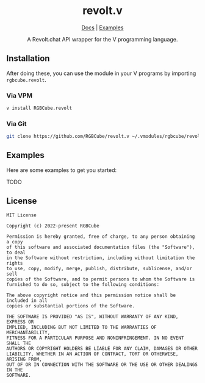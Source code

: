 <div align="center">

<h1>revolt.v</h1>

[Docs](https://rgbcube.github.io/docs/revolt) | [Examples](https://github.com/RGBCube/revolt.v/tree/master/examples)

A Revolt.chat API wrapper for the V programming language.

</div>

## Installation

After doing these, you can use the module in your V programs by importing `rgbcube.revolt`.

### Via VPM

```bash
v install RGBCube.revolt
```

### Via Git

```bash
git clone https://github.com/RGBCube/revolt.v ~/.vmodules/rgbcube/revolt
```

## Examples

Here are some examples to get you started:

TODO

## License

```
MIT License

Copyright (c) 2022-present RGBCube

Permission is hereby granted, free of charge, to any person obtaining a copy
of this software and associated documentation files (the "Software"), to deal
in the Software without restriction, including without limitation the rights
to use, copy, modify, merge, publish, distribute, sublicense, and/or sell
copies of the Software, and to permit persons to whom the Software is
furnished to do so, subject to the following conditions:

The above copyright notice and this permission notice shall be included in all
copies or substantial portions of the Software.

THE SOFTWARE IS PROVIDED "AS IS", WITHOUT WARRANTY OF ANY KIND, EXPRESS OR
IMPLIED, INCLUDING BUT NOT LIMITED TO THE WARRANTIES OF MERCHANTABILITY,
FITNESS FOR A PARTICULAR PURPOSE AND NONINFRINGEMENT. IN NO EVENT SHALL THE
AUTHORS OR COPYRIGHT HOLDERS BE LIABLE FOR ANY CLAIM, DAMAGES OR OTHER
LIABILITY, WHETHER IN AN ACTION OF CONTRACT, TORT OR OTHERWISE, ARISING FROM,
OUT OF OR IN CONNECTION WITH THE SOFTWARE OR THE USE OR OTHER DEALINGS IN THE
SOFTWARE.
```
